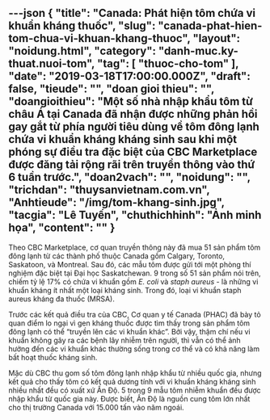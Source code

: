 ---json
{
    "title": "Canada: Phát hiện tôm chứa vi khuẩn kháng thuốc",
    "slug": "canada-phat-hien-tom-chua-vi-khuan-khang-thuoc",
    "layout": "noidung.html",
    "category": "danh-muc.ky-thuat.nuoi-tom",
    "tag": [
        "thuoc-cho-tom"
    ],
    "date": "2019-03-18T17:00:00.000Z",
    "draft": false,
    "tieude": "",
    "doan gioi thieu": "",
    "doangioithieu": "Một số nhà nhập khẩu tôm từ châu Á tại Canada đã nhận được những phản hồi gay gắt từ phía người tiêu dùng về tôm đông lạnh chứa vi khuẩn kháng kháng sinh sau khi một phóng sự điều tra đặc biệt của CBC Marketplace được đăng tải rộng rãi trên truyền thông vào thứ 6 tuần trước.",
    "doan2vach": "",
    "noidung": "",
    "trichdan": "thuysanvietnam.com.vn",
    "Anhtieude": "/img/tom-khang-sinh.jpg",
    "tacgia": "Lê Tuyến",
    "chuthichhinh": "Ảnh minh họa",
    "__content__": ""
}
---
<p>Theo CBC Marketplace, cơ quan truyền th&ocirc;ng n&agrave;y đ&atilde; mua 51 sản phẩm t&ocirc;m đ&ocirc;ng lạnh từ c&aacute;c th&agrave;nh phố thuộc Canada gồm Calgary, Toronto, Saskatoon, v&agrave; Montreal. Sau đ&oacute;, c&aacute;c mẫu t&ocirc;m được gửi tới một ph&ograve;ng th&iacute; nghiệm đặc biệt tại Đại học Saskatchewan. 9 trong số 51 sản phẩm n&oacute;i tr&ecirc;n, chiếm tỷ lệ 17% c&oacute; chứa vi khuẩn gồm&nbsp;<em>E. coli</em>&nbsp;v&agrave;&nbsp;<em>staph aureus&nbsp;</em>- l&agrave; những vi khuẩn kh&aacute;ng &iacute;t nhất một loại kh&aacute;ng sinh. Trong đ&oacute;, loại vi khuẩn&nbsp;staph aureus&nbsp;kh&aacute;ng đa thuốc (MRSA).</p>

<p>Trước c&aacute;c kết quả điều tra của CBC, Cơ quan y tế Canada (PHAC) đ&atilde; b&agrave;y tỏ quan điểm lo ngại v&igrave; gen kh&aacute;ng thuốc được t&igrave;m thấy trong sản phẩm t&ocirc;m đ&ocirc;ng lạnh c&oacute; thể &ldquo;truyền l&ecirc;n c&aacute;c vi khuẩn kh&aacute;c&rdquo;. Bởi vậy, thậm ch&iacute; nếu vi khuẩn kh&ocirc;ng g&acirc;y ra c&aacute;c bệnh l&acirc;y nhiễm tr&ecirc;n người, th&igrave; vẫn c&oacute; thể ảnh hưởng đến c&aacute;c vi khuẩn kh&aacute;c thường sống trong cơ thể v&agrave; c&oacute; khả năng l&agrave;m bất hoạt thuốc kh&aacute;ng sinh.</p>

<p>Mặc d&ugrave; CBC thu gom số t&ocirc;m đ&ocirc;ng lạnh nhập khẩu từ nhiều quốc gia, nhưng kết quả cho thấy t&ocirc;m c&oacute; kết quả dương t&iacute;nh với vi khuẩn kh&aacute;ng kh&aacute;ng sinh nhiều nhất đều c&oacute; xuất xứ Ấn Độ. 5 trong 9 mẫu t&ocirc;m nhiễm khuẩn đều được nhập khẩu từ quốc gia n&agrave;y. Được biết, Ấn Độ l&agrave; nguồn cung t&ocirc;m lớn nhất cho thị trường Canada với 15.000 tấn v&agrave;o năm ngo&aacute;i.&nbsp;</p>
